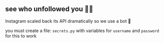 ## see who unfollowed you 🙎‍♂️

Instagram scaled back its API dramatically so we use a bot 🤖

you must create a file: `secrets.py` with variables for 
`username` and `password` for this to work

